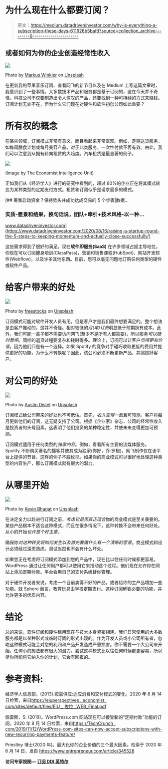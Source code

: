 # 为什么现在什么都要订阅？

> 原文：<https://medium.datadriveninvestor.com/why-is-everything-a-subscription-these-days-611926b5bafd?source=collection_archive---------6----------------------->

## 或者如何为你的企业创造经常性收入

![](img/b4bc60dc29306ba572d6bfb1102201eb.png)

Photo by [Markus Winkler](https://unsplash.com/@markuswinkler?utm_source=medium&utm_medium=referral) on [Unsplash](https://unsplash.com?utm_source=medium&utm_medium=referral)

在更新我的苹果音乐订阅、查看网飞的新节目以及在 Medium 上写这篇文章时，我意识到了一些事情。大多数技术产品和服务都是基于订阅的，这在今天并不奇怪。科技公司不仅要制造出令人惊叹的产品，还要找到一种可持续的方式来赚钱。订阅计划无处不在，但为什么它们现在对硬件和软件初创公司如此重要？

# 所有权的概念

在某些领域，订阅模式非常有意义，而且看起来非常直观。例如，定期送货服务，如每周膳食计划或每月美容产品。对于此类服务，一次性付款不再有效。由此，我们可以注意到从拥有转向租赁的大趋势。汽车租赁是最显著的例子。

![](img/01d06696a07c24f73a52d9180e93b5e3.png)

(Image by The Economist Intelligence Unit)

正如我们从《经济学人》进行的研究中看到的，超过 80%的企业正在将其模式转变为某种类型的定期支付方式。租赁和订阅似乎是请求最多的模式。

[](https://www.datadriveninvestor.com/2020/08/16/raising-a-startup-round-the-5-steps-to-keeping-momentum-and-actually-close-successfully/) [## 筹集启动资金？保持势头并成功达成交易的 5 个步骤|数据…

### 实质-愿景和结果，换句话说，团队+牵引+技术风格-以一种…

www.datadriveninvestor.com](https://www.datadriveninvestor.com/2020/08/16/raising-a-startup-round-the-5-steps-to-keeping-momentum-and-actually-close-successfully/) 

这些需求得到了很好的满足，现在**软件即服务(SaaS)** 在许多领域占据主导地位。你现在可以订阅健身培训(ClassPass)，营销和销售课程(HubSpot)，网站开发软件(Webflow)，以及许多其他东西。目前，您可以毫无问题地订购任何类型的硬件或软件产品。

# 给客户带来的好处

![](img/a7849a730d063c6a730cddcd3163a39b.png)

Photo by [freestocks](https://unsplash.com/@freestocks?utm_source=medium&utm_medium=referral) on [Unsplash](https://unsplash.com?utm_source=medium&utm_medium=referral)

订阅模式可能对软件开发人员有用，但是客户才是我们最终想要满足的。整个想法是由客户推动的，这并不奇怪。相对较低的*月(年)订费*明显低于前期拥有成本。此外，我们可能一辈子都不需要访问网飞(至少不是所有人都需要)，所以服务*可以随时暂停*。同样的退货过程要复杂和耗时得多。理论上，订阅可以让客户*觉得更有价值*，因为他们只是有一个选择。如果 Spotify 的竞争对手碰巧收取更低的费用并提供更好的功能，为什么不转换呢？因此，该公司必须不断更新产品，并照顾好客户。

# 对公司的好处

![](img/7b1ce25ae34fb8b28a6220a9548bd345.png)

Photo by [Austin Distel](https://unsplash.com/@austindistel?utm_source=medium&utm_medium=referral) on [Unsplash](https://unsplash.com?utm_source=medium&utm_medium=referral)

订阅模式给公司带来的好处也不可低估。首先，*收入变得一致*且可预测。客户将每月更新他们的订阅，这无疑支持了公司。根据《企业家》杂志，公司的经常性收入是投资者的头号因素。这表明了他们投资的某种稳定性，并使未来变得更加可预测。

订阅模式适用于任何类型的*独家内容*。例如，看看所有主要的流媒体服务。Spotify 不断购买著名的播客并使其成为独家(你好，乔·罗根)，网飞制作仅在该平台上提供的节目，这样的例子不胜枚举。如果你的商业模式可以很好地处理这种类型的内容生产，那么订阅模式就有很大的潜力。

# 从哪里开始

![](img/3c203cbc8d81811d0a7ce3268c52513f.png)

Photo by [Kevin Bhagat](https://unsplash.com/@kevnbhagat?utm_source=medium&utm_medium=referral) on [Unsplash](https://unsplash.com?utm_source=medium&utm_medium=referral)

在决定全力以赴进行订阅之前，*考虑它是否真正适合*你的商业模式是至关重要的。某些产品根本不适合这种模式，而且在很多情况下，这种转换不会带来任何好处。从小的开始*也许是个好主意。*

确保你*对这种转变将如何发生以及首先要做什么有一个清晰的愿景*。商业模式和设计必须经过深思熟虑。测试当然也不会有什么坏处。

如果您正在考虑将订阅模式添加到您的产品中，现在比以往任何时候都更容易。WordPress 通过让任何用户都可以使用它来推动这个过程。他们现在允许你在网站上添加定期付款。平台会用自己的支付系统替你管理。

对于硬件开发者来说，考虑一个目前卖得不好的产品，或者给你的主产品增加一些功能。就 Sphero 而言，教育玩具由学校定期支付。这种订阅解锁必要的功能，并允许更多的优质内容。

# 结论

总的来说，软件订阅和硬件租用现在与技术本身紧密相连。我们日常使用的大多数服务都是以某种形式或临时订阅的形式出现的。作为开发人员或小公司所有者，忽略这种模式可能会对您的利润和产品开发造成严重损害。你不需要一个大公司来开始，任何小的想法都有很大的潜力。尝试这种模式比以往任何时候都更容易，所以尽你所能将它纳入你的计划，它会有回报的。

# 参考资料:

经济学人信息部。(2013).按需供应:适应消费和交付模式的变化。2020 年 8 月 14 日检索，来自[https://eiuperspectives . economist . com/sites/default/files/EIU _ 佐拉 _WEB_Final.pdf](https://eiuperspectives.economist.com/sites/default/files/EIU_Zuora_WEB_Final.pdf)

佩雷斯，S. (2019)。WordPress.com 网站现在可以接受新的“定期付款”功能的订阅。2020 年 8 月 14 日检索，来自[https://TechCrunch . com/2019/11/12/WordPress-com-sites-can-now-accept-subscriptions-with-new-recurring-payments-feature/](https://techcrunch.com/2019/11/12/wordpress-com-sites-can-now-accept-subscriptions-with-new-recurring-payments-feature/)

Priestley 博士(2020 年)。最大化你的企业价值的三个最大因素。检索于 2020 年 8 月 14 日，发自 https://www.entrepreneur.com/article/345528

**访问专家视图—** [**订阅 DDI 英特尔**](https://datadriveninvestor.com/ddi-intel)